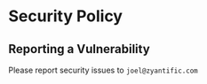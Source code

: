 # Security Policy

## Reporting a Vulnerability

Please report security issues to `joel@zyantific.com`
